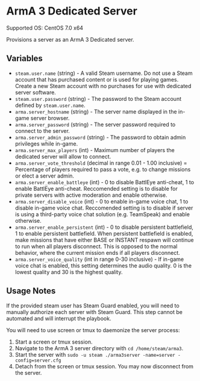 # ArmA 3 Dedicated Server
Supported OS: CentOS 7.0 x64

Provisions a server as an ArmA 3 Dedicated server.

## Variables
* `steam.user.name` (string) - A valid Steam username. Do not use a Steam account that has purchased content or is used for playing games. Create a new Steam account with no purchases for use with dedicated server software.
* `steam.user.password` (string) - The password to the Steam account defined by `steam.user.name`.
* `arma.server_hostname` (string) - The server name displayed in the in-game server browser.
* `arma.server_password` (string) - The server password required to connect to the server.
* `arma.server_admin_password` (string) - The password to obtain admin privileges while in-game.
* `arma.server_max_players` (int) - Maximum number of players the dedicated server will allow to connect.
* `arma.server_vote_threshold` (decimal in range 0.01 - 1.00 inclusive) = Percentage of players required to pass a vote, e.g. to change missions or elect a server admin.
* `arma.server_enable_battleye` (int) - 0 to disable BattlEye anti-cheat, 1 to enable BattlEye anti-cheat. Reccomended setting is to disable for private servers with active moderation and enable otherwise.
* `arma.server_disable_voice` (int) - 0 to enable in-game voice chat, 1 to disable in-game voice chat. Reccomended setting is to disable if server is using a third-party voice chat solution (e.g. TeamSpeak) and enable otherwise.
* `arma.server_enable_persistent` (int) - 0 to disable persistent battlefield, 1 to enable persistent battlefield. When persistent battlefield is enabled, make missions that have either BASE or INSTANT respawn will continue to run when all players disconnect. This is opposed to the normal behavior, where the current mission ends if all players disconnect.
* `arma.server_voice_quality` (int in range 0-30 inclusive) - If in-game voice chat is enabled, this setting determines the audio quality. 0 is the lowest quality and 30 is the highest quality.

## Usage Notes
If the provided steam user has Steam Guard enabled, you will need to manually authorize each server with Steam Guard. This step cannot be automated and will interrupt the playbook.

You will need to use screen or tmux to daemonize the server process:

1. Start a screen or tmux session.
2. Navigate to the ArmA 3 server directory with `cd /home/steam/arma3`.
3. Start the server with `sudo -u steam ./arma3server -name=server -config=server.cfg`
4. Detach from the screen or tmux session. You may now disconnect from the server.
